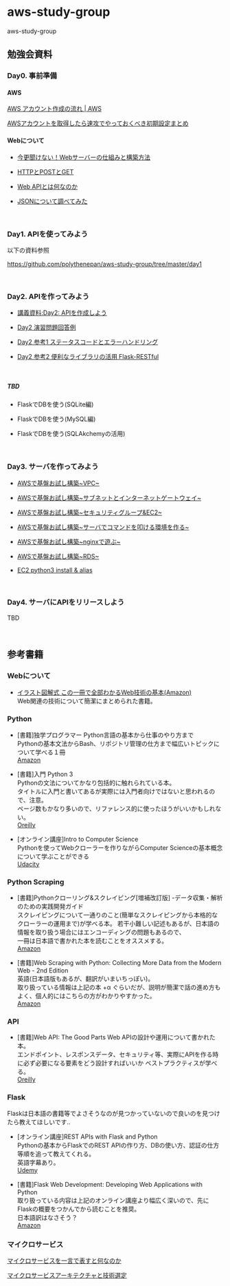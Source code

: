 # aws-study-group
aws-study-group
## 勉強会資料

### Day0. 事前準備

#### AWS

[AWS アカウント作成の流れ | AWS](https://aws.amazon.com/jp/register-flow/)


[AWSアカウントを取得したら速攻でやっておくべき初期設定まとめ](https://qiita.com/tmknom/items/303db2d1d928db720888)

#### Webについて

- [今更聞けない！Webサーバーの仕組みと構築方法](https://eng-entrance.com/web-server-mechanism)

- [HTTPとPOSTとGET](https://qiita.com/Sekky0905/items/dff3d0da059d6f5bfabf)

- [Web APIとは何なのか](https://qiita.com/NagaokaKenichi/items/df4c8455ab527aeacf02)

- [JSONについて調べてみた](https://qiita.com/chihiro/items/dd1912c1406dbfe16b72)

<BR>

### Day1. APIを使ってみよう
以下の資料参照

https://github.com/polythenepan/aws-study-group/tree/master/day1

<BR>

### Day2. APIを作ってみよう
- [講義資料:Day2: APIを作成しよう](https://qiita.com/polythenepan/private/0c9749adae67b2f04909)

- [Day2 演習問題回答例](https://qiita.com/polythenepan/private/a587a9524184720a8cc5)

- [Day2 参考1 ステータスコードとエラーハンドリング](https://qiita.com/polythenepan/private/e6009dcebd74edc158a8)

- [Day2 参考2 便利なライブラリの活用 Flask-RESTful](https://qiita.com/polythenepan/private/ae2d3958b4aedf19cc60)

<BR>

##### TBD
- FlaskでDBを使う(SQLite編)

- FlaskでDBを使う(MySQL編)

- FlaskでDBを使う(SQLAkchemyの活用)

<BR>

### Day3. サーバを作ってみよう
- [AWSで基盤お試し構築~VPC~](https://qiita.com/akhkyamada/private/a2fc86cc293120ed0071)

- [AWSで基盤お試し構築~サブネットとインターネットゲートウェイ~](https://qiita.com/akhkyamada/private/46ca032700427474a780)

- [AWSで基盤お試し構築~セキュリティグループ&EC2~](https://qiita.com/akhkyamada/private/67b582e49fa1def99bb8)

- [AWSで基盤お試し構築~サーバでコマンドを叩ける環境を作る~](https://qiita.com/akhkyamada/private/d19eb20014d1b4529625)

- [AWSで基盤お試し構築~nginxで遊ぶ~](https://qiita.com/akhkyamada/private/dd2486330316a499ff9f)

- [AWSで基盤お試し構築~RDS~](https://qiita.com/akhkyamada/private/f2cca17e88b492887e39)

- [EC2 python3 install & alias](https://qiita.com/akhkyamada/private/513aa19c23563cbea573)

<BR>

### Day4. サーバにAPIをリリースしよう
TBD



<BR>

## 参考書籍

### Webについて

- [イラスト図解式 この一冊で全部わかるWeb技術の基本(Amazon)](https://www.amazon.co.jp/%E3%82%A4%E3%83%A9%E3%82%B9%E3%83%88%E5%9B%B3%E8%A7%A3%E5%BC%8F-%E3%81%93%E3%81%AE%E4%B8%80%E5%86%8A%E3%81%A7%E5%85%A8%E9%83%A8%E3%82%8F%E3%81%8B%E3%82%8BWeb%E6%8A%80%E8%A1%93%E3%81%AE%E5%9F%BA%E6%9C%AC-%E5%B0%8F%E6%9E%97-%E6%81%AD%E5%B9%B3-ebook/dp/B06XNMMC9S)  
Web関連の技術について簡潔にまとめられた書籍。

### Python

- [書籍]独学プログラマー Python言語の基本から仕事のやり方まで    
Pythonの基本文法からBash、リポジトリ管理の仕方まで幅広いトピックについて学べる１冊  
[Amazon](https://www.amazon.co.jp/%E7%8B%AC%E5%AD%A6%E3%83%97%E3%83%AD%E3%82%B0%E3%83%A9%E3%83%9E%E3%83%BC-Python%E8%A8%80%E8%AA%9E%E3%81%AE%E5%9F%BA%E6%9C%AC%E3%81%8B%E3%82%89%E4%BB%95%E4%BA%8B%E3%81%AE%E3%82%84%E3%82%8A%E6%96%B9%E3%81%BE%E3%81%A7-%E3%82%B3%E3%83%BC%E3%83%AA%E3%83%BC%E3%83%BB%E3%82%A2%E3%83%AB%E3%82%BD%E3%83%95/dp/4822292274)

- [書籍]入門 Python 3  
Pythonの文法についてかなり包括的に触れられている本。  
タイトルに入門と書いてあるが実際には入門者向けではないと思われるので、注意。  
ページ数もかなり多いので、リファレンス的に使ったほうがいいかもしれない。  
[Oreilly](https://www.oreilly.co.jp/books/9784873117386/)

- [オンライン講座]Intro to Computer Science  
Pythonを使ってWebクローラーを作りながらComputer Scienceの基本概念について学ぶことができる  
[Udacity](https://www.udacity.com/course/intro-to-computer-science--cs101)

### Python Scraping

- [書籍]Pythonクローリング&スクレイピング[増補改訂版] -データ収集・解析のための実践開発ガイド  
スクレイピングについて一通りのこと(簡単なスクレイピングから本格的なクローラーの運用まで)が学べる本。
若干小難しい記述もあるが、日本語の情報を取り扱う場合にはエンコーディングの問題もあるので、  
一冊は日本語で書かれた本を読むことをオススメする。  
[Amazon](https://www.amazon.co.jp/Python%E3%82%AF%E3%83%AD%E3%83%BC%E3%83%AA%E3%83%B3%E3%82%B0-%E3%82%B9%E3%82%AF%E3%83%AC%E3%82%A4%E3%83%94%E3%83%B3%E3%82%B0-%E5%A2%97%E8%A3%9C%E6%94%B9%E8%A8%82%E7%89%88-%E3%83%87%E3%83%BC%E3%82%BF%E5%8F%8E%E9%9B%86%E3%83%BB%E8%A7%A3%E6%9E%90%E3%81%AE%E3%81%9F%E3%82%81%E3%81%AE%E5%AE%9F%E8%B7%B5%E9%96%8B%E7%99%BA%E3%82%AC%E3%82%A4%E3%83%89-%E5%8A%A0%E8%97%A4/dp/4297107384/ref=pd_sbs_14_6/358-0627238-6954057?_encoding=UTF8&pd_rd_i=4297107384&pd_rd_r=740e2ed0-9911-474c-b5a9-5968b4061201&pd_rd_w=iV9jf&pd_rd_wg=FbjM5&pf_rd_p=ad2ea29d-ea11-483c-9db2-6b5875bb9b73&pf_rd_r=CMYY6PYSVE0K66GP9P77&psc=1&refRID=CMYY6PYSVE0K66GP9P77)

- [書籍]Web Scraping with Python: Collecting More Data from the Modern Web - 2nd Edition  
英語(日本語版もあるが、翻訳がいまいちっぽい)。  
取り扱っている情報は上記の本 +α ぐらいだが、説明が簡潔で話の進め方もよく、個人的にはこちらの方がわかりやすかった。  
[Amazon](https://www.amazon.co.jp/Web-Scraping-Python-Collecting-Modern/dp/1491985577/ref=sr_1_2?qid=1564578793&refinements=p_27%3ARyan+Mitchell&s=books&sr=1-2)



### API
- [書籍]Web API: The Good Parts
Web APIの設計や運用について書かれた本。  
エンドポイント、レスポンスデータ、セキュリティ等、実際にAPIを作る時に必ず必要になる要素をどう設計すればいいか
ベストプラクティスが学べる。  
[Oreilly](https://www.oreilly.co.jp/books/9784873116860/)

### Flask
Flaskは日本語の書籍等でよさそうなのが見つかっていないので良いのを見つけたら教えてほしいです..

- [オンライン講座]REST APIs with Flask and Python  
Pythonの基本からFlaskでのREST APIの作り方、DBの使い方、認証の仕方等順を追って教えてくれる。  
英語字幕あり。  
[Udemy](https://www.udemy.com/course/rest-api-flask-and-python/)

- [書籍]Flask Web Development: Developing Web Applications with Python  
取り扱っている内容は上記のオンライン講座より幅広く深いので、先にFlaskの概要をつかんでから読むことを推奨。  
日本語訳はなさそう？  
[Amazon](https://www.amazon.co.jp/Flask-Web-Development-Developing-Applications/dp/1491991739/ref=dp_ob_title_bk)


### マイクロサービス

[マイクロサービスを一言で表すと何なのか](https://qiita.com/qsona/items/d879f5e1f12cb6499987)

[マイクロサービスアーキテクチャと技術選定](http://tech.f-scratch.co.jp/entry/2018/01/05/%E3%83%9E%E3%82%A4%E3%82%AF%E3%83%AD%E3%82%B5%E3%83%BC%E3%83%93%E3%82%B9%E3%82%A2%E3%83%BC%E3%82%AD%E3%83%86%E3%82%AF%E3%83%81%E3%83%A3%E3%81%A8%E6%8A%80%E8%A1%93%E9%81%B8%E5%AE%9A)
